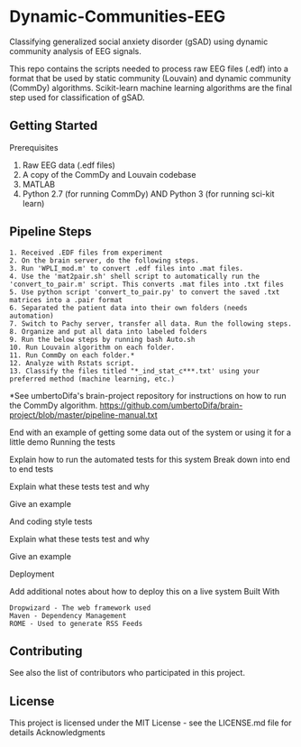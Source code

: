 # Dynamic-Communities-EEG

Classifying generalized social anxiety disorder (gSAD) using dynamic community analysis of EEG signals.

This repo contains the scripts needed to process raw EEG files (.edf) into a format that be used by static community (Louvain) and dynamic community (CommDy) algorithms. Scikit-learn machine learning algorithms are the final step used for classification of gSAD.

## Getting Started

Prerequisites
1) Raw EEG data (.edf files)
2) A copy of the CommDy and Louvain codebase
3) MATLAB
4) Python 2.7 (for running CommDy) AND Python 3 (for running sci-kit learn)

## Pipeline Steps


	1. Received .EDF files from experiment
	2. On the brain server, do the following steps.
	3. Run 'WPLI_mod.m' to convert .edf files into .mat files.
	4. Use the 'mat2pair.sh' shell script to automatically run the 'convert_to_pair.m' script. This converts .mat files into .txt files		
	5. Use python script 'convert_to_pair.py' to convert the saved .txt matrices into a .pair format
	6. Separated the patient data into their own folders (needs automation)
	7. Switch to Pachy server, transfer all data. Run the following steps.
	8. Organize and put all data into labeled folders
	9. Run the below steps by running bash Auto.sh
	10. Run Louvain algorithm on each folder.
	11. Run CommDy on each folder.*
	12. Analyze with Rstats script.
	13. Classify the files titled "*_ind_stat_c***.txt' using your preferred method (machine learning, etc.)

*See umbertoDifa's brain-project repository for instructions on how to run the CommDy algorithm.
https://github.com/umbertoDifa/brain-project/blob/master/pipeline-manual.txt 


End with an example of getting some data out of the system or using it for a little demo
Running the tests

Explain how to run the automated tests for this system
Break down into end to end tests

Explain what these tests test and why

Give an example

And coding style tests

Explain what these tests test and why

Give an example

Deployment

Add additional notes about how to deploy this on a live system
Built With

    Dropwizard - The web framework used
    Maven - Dependency Management
    ROME - Used to generate RSS Feeds

## Contributing

See also the list of contributors who participated in this project.


## License

This project is licensed under the MIT License - see the LICENSE.md file for details
Acknowledgments
